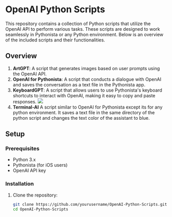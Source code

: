 # OpenAI Python Scripts

This repository contains a collection of Python scripts that utilize the OpenAI API to perform various tasks. These scripts are designed to work seamlessly in Pythonista or any Python environment. Below is an overview of the included scripts and their functionalities.

## Overview

1. **ArtGPT**: A script that generates images based on user prompts using the OpenAI API.
2. **OpenAI for Pythonista**: A script that conducts a dialogue with OpenAI and saves the conversation as a text file in the Pythonista app.
3. **KeyboardGPT**: A script that allows users to use Pythonista's keyboard shortcuts to interact with OpenAI, making it easy to copy and paste responses.
![](./KeyboardGPT.GIF)
5. **Terminal-AI** A script similar to OpenAI for Pythonista except its for any python environment. It saves a text file in the same directory of the python script and changes the text color of the assistant to blue.

## Setup

### Prerequisites

- Python 3.x
- Pythonista (for iOS users)
- OpenAI API key

### Installation

1. Clone the repository:
   ```sh
   git clone https://github.com/yourusername/OpenAI-Python-Scripts.git
   cd OpenAI-Python-Scripts
